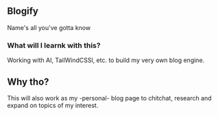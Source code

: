 ## Blogify
Name's all you've gotta know

### What will I learnk with this?
Working with AI, TailWindCSSl, etc. to build my very own blog engine.

## Why tho?
This will also work as my -personal- blog page to chitchat, research and expand on topics of my interest.